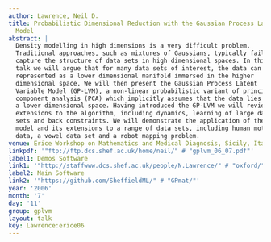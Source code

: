 ```yaml
---
author: Lawrence, Neil D.
title: Probabilistic Dimensional Reduction with the Gaussian Process Latent Variable
  Model
abstract: |
  Density modelling in high dimensions is a very difficult problem.
  Traditional approaches, such as mixtures of Gaussians, typically fail to
  capture the structure of data sets in high dimensional spaces. In this
  talk we will argue that for many data sets of interest, the data can be
  represented as a lower dimensional manifold immersed in the higher
  dimensional space. We will then present the Gaussian Process Latent
  Variable Model (GP-LVM), a non-linear probabilistic variant of principal
  component analysis (PCA) which implicitly assumes that the data lies on
  a lower dimensional space. Having introduced the GP-LVM we will review
  extensions to the algorithm, including dynamics, learning of large data
  sets and back constraints. We will demonstrate the application of the
  model and its extensions to a range of data sets, including human motion
  data, a vowel data set and a robot mapping problem.
venue: Erice Workshop on Mathematics and Medical Diagnosis, Sicily, Italy
linkpdf: '"ftp://ftp.dcs.shef.ac.uk/home/neil/" # "gplvm_06_07.pdf"'
label1: Demos Software
link1: '"http://staffwww.dcs.shef.ac.uk/people/N.Lawrence/" # "oxford/"'
label2: Main Software
link2: '"https://github.com/SheffieldML/" # "GPmat/"'
year: '2006'
month: '7'
day: '11'
group: gplvm
layout: talk
key: Lawrence:erice06
---
```

